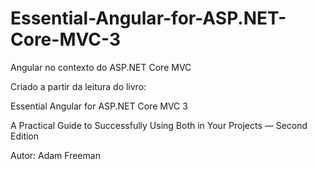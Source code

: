 # Essential-Angular-for-ASP.NET-Core-MVC-3
Angular no contexto do ASP.NET Core MVC 

Criado a partir da leitura do livro:

Essential Angular for ASP.NET Core MVC 3

A Practical Guide to Successfully Using Both in Your Projects — Second Edition

Autor: Adam Freeman
